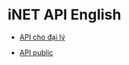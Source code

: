 # iNET API English

* <a href="https://github.com/thesunbg/iNET.vn/blob/master/reseller.md">API cho đại lý</a>

* <a href="https://github.com/thesunbg/iNET.vn/blob/master/public.md">API public</a>
